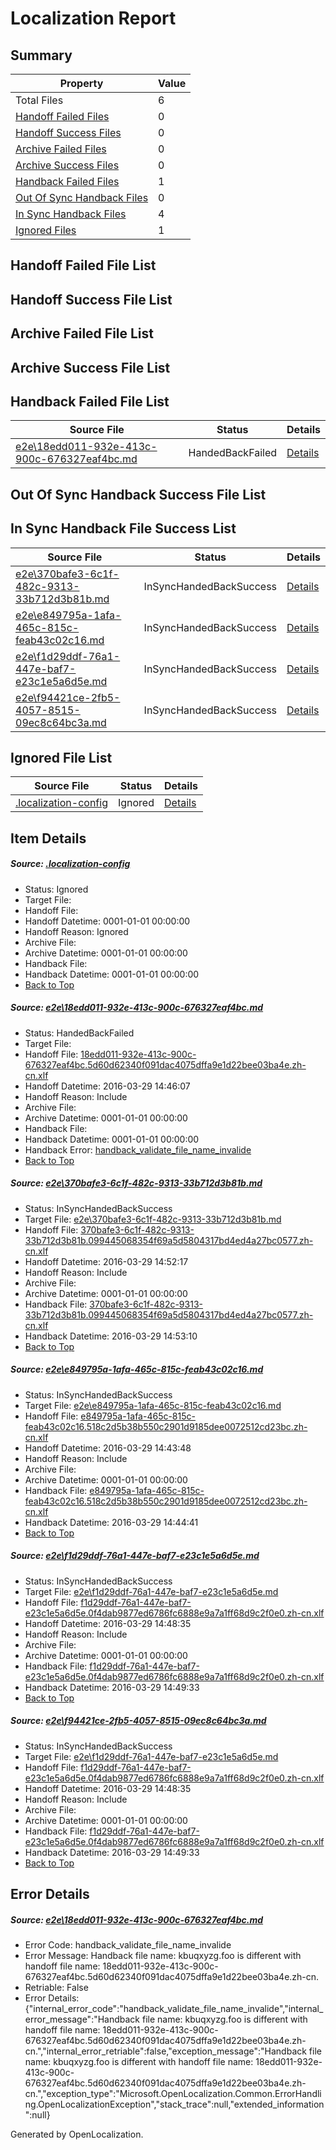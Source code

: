 # <a name='report-top'></a> Localization Report

## Summary
 Property | Value 
 -------- | ----- 
 Total Files | 6
[ Handoff Failed Files ](#handoff-failed-list)| 0
[ Handoff Success Files ](#handoff-success-list)| 0
[ Archive Failed Files ](#archive-failed-list)| 0
[ Archive Success Files ](#archive-success-list)| 0
[ Handback Failed Files ](#handback-failed-list)| 1
[ Out Of Sync Handback Files ](#outofsync-handback-success-list)| 0
[ In Sync Handback Files ](#insync-handback-success-list)| 4
[ Ignored Files ](#ignored-list)| 1

## <a name='handoff-failed-list'></a> Handoff Failed File List

## <a name='handoff-success-list'></a> Handoff Success File List

## <a name='archive-failed-list'></a> Archive Failed File List

## <a name='archive-success-list'></a> Archive Success File List

## <a name='handback-failed-list'></a> Handback Failed File List
 Source File | Status | Details 
 ----------- | ------ | ------- 
 [e2e\18edd011-932e-413c-900c-676327eaf4bc.md](https://github.com/OpenLocalizationTest/oltest/blob/348a8ec46cdec348b42aa2c8d21aef8f46d9f5ff/e2e/18edd011-932e-413c-900c-676327eaf4bc.md) | HandedBackFailed | [Details](#d2eff146b7cadc57cb3bd921b89c7f4b519b39ea1)

## <a name='outofsync-handback-success-list'></a> Out Of Sync Handback Success File List

## <a name='insync-handback-success-list'></a> In Sync Handback File Success List
 Source File | Status | Details 
 ----------- | ------ | ------- 
 [e2e\370bafe3-6c1f-482c-9313-33b712d3b81b.md](https://github.com/OpenLocalizationTest/oltest/blob/88ff702fe9fd6eb9752cfa84111496e15ca7f625/e2e/370bafe3-6c1f-482c-9313-33b712d3b81b.md) | InSyncHandedBackSuccess | [Details](#ceea070f353289fee69b31f070e84ad6d349a75b2)
 [e2e\e849795a-1afa-465c-815c-feab43c02c16.md](https://github.com/OpenLocalizationTest/oltest/blob/6555d54ce8e7a7da7bfdb88ef77f301e683712f2/e2e/e849795a-1afa-465c-815c-feab43c02c16.md) | InSyncHandedBackSuccess | [Details](#236c4e7712e62e141f9193dae4c05a8a63faa7183)
 [e2e\f1d29ddf-76a1-447e-baf7-e23c1e5a6d5e.md](https://github.com/OpenLocalizationTest/oltest/blob/791d575971f33f74498dc33eeb6909b877bb6248/e2e/f1d29ddf-76a1-447e-baf7-e23c1e5a6d5e.md) | InSyncHandedBackSuccess | [Details](#0652ef19bf198a8c872f1bb294ad7071a4a3cb7f4)
 [e2e\f94421ce-2fb5-4057-8515-09ec8c64bc3a.md](https://github.com/OpenLocalizationTest/oltest/blob/88ff702fe9fd6eb9752cfa84111496e15ca7f625/e2e/f94421ce-2fb5-4057-8515-09ec8c64bc3a.md) | InSyncHandedBackSuccess | [Details](#0652ef19bf198a8c872f1bb294ad7071a4a3cb7f5)

## <a name='ignored-list'></a> Ignored File List
 Source File | Status | Details 
 ----------- | ------ | ------- 
 [.localization-config](https://github.com/OpenLocalizationTest/oltest/blob/88ff702fe9fd6eb9752cfa84111496e15ca7f625/.localization-config) | Ignored | [Details](#66aca4b1c2f43b14ec41e0e427345df94af1d5e10)

## Item Details
##### <a name='66aca4b1c2f43b14ec41e0e427345df94af1d5e10'></a> Source: [.localization-config](https://github.com/OpenLocalizationTest/oltest/blob/88ff702fe9fd6eb9752cfa84111496e15ca7f625/.localization-config)
* Status: Ignored
* Target File: 
* Handoff File: 
* Handoff Datetime: 0001-01-01 00:00:00
* Handoff Reason: Ignored
* Archive File: 
* Archive Datetime: 0001-01-01 00:00:00
* Handback File: 
* Handback Datetime: 0001-01-01 00:00:00
* [Back to Top](#report-top)

##### <a name='d2eff146b7cadc57cb3bd921b89c7f4b519b39ea1'></a> Source: [e2e\18edd011-932e-413c-900c-676327eaf4bc.md](https://github.com/OpenLocalizationTest/oltest/blob/348a8ec46cdec348b42aa2c8d21aef8f46d9f5ff/e2e/18edd011-932e-413c-900c-676327eaf4bc.md)
* Status: HandedBackFailed
* Target File: 
* Handoff File: [18edd011-932e-413c-900c-676327eaf4bc.5d60d62340f091dac4075dffa9e1d22bee03ba4e.zh-cn.xlf](https://github.com/OpenLocalizationTestOrg/olhandoff-e2e/blob/6c210fbc66d3a0a8026cb5764e32e9d001ecb7a6/ol-handoff/OpenLocalizationTestOrg/oltest.zh-cn/ci/ht/18edd011-932e-413c-900c-676327eaf4bc.5d60d62340f091dac4075dffa9e1d22bee03ba4e.zh-cn.xlf)
* Handoff Datetime: 2016-03-29 14:46:07
* Handoff Reason: Include
* Archive File: 
* Archive Datetime: 0001-01-01 00:00:00
* Handback File: 
* Handback Datetime: 0001-01-01 00:00:00
* Handback Error: [handback_validate_file_name_invalide](#d2eff146b7cadc57cb3bd921b89c7f4b519b39ea1handback_validate_file_name_invalide)
* [Back to Top](#report-top)

##### <a name='ceea070f353289fee69b31f070e84ad6d349a75b2'></a> Source: [e2e\370bafe3-6c1f-482c-9313-33b712d3b81b.md](https://github.com/OpenLocalizationTest/oltest/blob/88ff702fe9fd6eb9752cfa84111496e15ca7f625/e2e/370bafe3-6c1f-482c-9313-33b712d3b81b.md)
* Status: InSyncHandedBackSuccess
* Target File: [e2e\370bafe3-6c1f-482c-9313-33b712d3b81b.md](https://github.com/OpenLocalizationTestOrg/oltest.zh-cn/blob/91cfb3e1c8fb4c336c0f7419d9ec12796ff8cf98/e2e/370bafe3-6c1f-482c-9313-33b712d3b81b.md)
* Handoff File: [370bafe3-6c1f-482c-9313-33b712d3b81b.099445068354f69a5d5804317bd4ed4a27bc0577.zh-cn.xlf](https://github.com/OpenLocalizationTestOrg/olhandoff-e2e/blob/6d2c2dc6e5395caa0509dbcac5a5bda3082dcb26/ol-handoff/OpenLocalizationTestOrg/oltest.zh-cn/ci/ht/370bafe3-6c1f-482c-9313-33b712d3b81b.099445068354f69a5d5804317bd4ed4a27bc0577.zh-cn.xlf)
* Handoff Datetime: 2016-03-29 14:52:17
* Handoff Reason: Include
* Archive File: 
* Archive Datetime: 0001-01-01 00:00:00
* Handback File: [370bafe3-6c1f-482c-9313-33b712d3b81b.099445068354f69a5d5804317bd4ed4a27bc0577.zh-cn.xlf](https://github.com/OpenLocalizationTestOrg/olhandback-e2e/blob/7c3fd5d0caa6c3de5c9be2932ca7ee17b716ae24/ol-handback/OpenLocalizationTestOrg/oltest.zh-cn/ci/ht/370bafe3-6c1f-482c-9313-33b712d3b81b.099445068354f69a5d5804317bd4ed4a27bc0577.zh-cn.xlf)
* Handback Datetime: 2016-03-29 14:53:10
* [Back to Top](#report-top)

##### <a name='236c4e7712e62e141f9193dae4c05a8a63faa7183'></a> Source: [e2e\e849795a-1afa-465c-815c-feab43c02c16.md](https://github.com/OpenLocalizationTest/oltest/blob/6555d54ce8e7a7da7bfdb88ef77f301e683712f2/e2e/e849795a-1afa-465c-815c-feab43c02c16.md)
* Status: InSyncHandedBackSuccess
* Target File: [e2e\e849795a-1afa-465c-815c-feab43c02c16.md](https://github.com/OpenLocalizationTestOrg/oltest.zh-cn/blob/1cd96abc5279929f5279d09a93864ee67a25bdb2/e2e/e849795a-1afa-465c-815c-feab43c02c16.md)
* Handoff File: [e849795a-1afa-465c-815c-feab43c02c16.518c2d5b38b550c2901d9185dee0072512cd23bc.zh-cn.xlf](https://github.com/OpenLocalizationTestOrg/olhandoff-e2e/blob/187ef5c8ffe87b799e28e18cc18923d5514990b4/ol-handoff/OpenLocalizationTestOrg/oltest.zh-cn/ci/ht/e849795a-1afa-465c-815c-feab43c02c16.518c2d5b38b550c2901d9185dee0072512cd23bc.zh-cn.xlf)
* Handoff Datetime: 2016-03-29 14:43:48
* Handoff Reason: Include
* Archive File: 
* Archive Datetime: 0001-01-01 00:00:00
* Handback File: [e849795a-1afa-465c-815c-feab43c02c16.518c2d5b38b550c2901d9185dee0072512cd23bc.zh-cn.xlf](https://github.com/OpenLocalizationTestOrg/olhandback-e2e/blob/ce49bb98c2c7ec51f3d03e7a9ecc75d214f02968/ol-handback/OpenLocalizationTestOrg/oltest.zh-cn/ci/ht/e849795a-1afa-465c-815c-feab43c02c16.518c2d5b38b550c2901d9185dee0072512cd23bc.zh-cn.xlf)
* Handback Datetime: 2016-03-29 14:44:41
* [Back to Top](#report-top)

##### <a name='0652ef19bf198a8c872f1bb294ad7071a4a3cb7f4'></a> Source: [e2e\f1d29ddf-76a1-447e-baf7-e23c1e5a6d5e.md](https://github.com/OpenLocalizationTest/oltest/blob/791d575971f33f74498dc33eeb6909b877bb6248/e2e/f1d29ddf-76a1-447e-baf7-e23c1e5a6d5e.md)
* Status: InSyncHandedBackSuccess
* Target File: [e2e\f1d29ddf-76a1-447e-baf7-e23c1e5a6d5e.md](https://github.com/OpenLocalizationTestOrg/oltest.zh-cn/blob/3c4219a598a542d4de761241fd8f6fbfe8903835/e2e/f1d29ddf-76a1-447e-baf7-e23c1e5a6d5e.md)
* Handoff File: [f1d29ddf-76a1-447e-baf7-e23c1e5a6d5e.0f4dab9877ed6786fc6888e9a7a1ff68d9c2f0e0.zh-cn.xlf](https://github.com/OpenLocalizationTestOrg/olhandoff-e2e/blob/6f000686b396406535f50c5af4fb8465435860f3/ol-handoff/OpenLocalizationTestOrg/oltest.zh-cn/ci/ht/f1d29ddf-76a1-447e-baf7-e23c1e5a6d5e.0f4dab9877ed6786fc6888e9a7a1ff68d9c2f0e0.zh-cn.xlf)
* Handoff Datetime: 2016-03-29 14:48:35
* Handoff Reason: Include
* Archive File: 
* Archive Datetime: 0001-01-01 00:00:00
* Handback File: [f1d29ddf-76a1-447e-baf7-e23c1e5a6d5e.0f4dab9877ed6786fc6888e9a7a1ff68d9c2f0e0.zh-cn.xlf](https://github.com/OpenLocalizationTestOrg/olhandback-e2e/blob/8591db378475dada4ad05a0359de6e2e64352aa3/ol-handback/OpenLocalizationTestOrg/oltest.zh-cn/ci/ht/f1d29ddf-76a1-447e-baf7-e23c1e5a6d5e.0f4dab9877ed6786fc6888e9a7a1ff68d9c2f0e0.zh-cn.xlf)
* Handback Datetime: 2016-03-29 14:49:33
* [Back to Top](#report-top)

##### <a name='0652ef19bf198a8c872f1bb294ad7071a4a3cb7f5'></a> Source: [e2e\f94421ce-2fb5-4057-8515-09ec8c64bc3a.md](https://github.com/OpenLocalizationTest/oltest/blob/88ff702fe9fd6eb9752cfa84111496e15ca7f625/e2e/f94421ce-2fb5-4057-8515-09ec8c64bc3a.md)
* Status: InSyncHandedBackSuccess
* Target File: [e2e\f1d29ddf-76a1-447e-baf7-e23c1e5a6d5e.md](https://github.com/OpenLocalizationTestOrg/oltest.zh-cn/blob/3c4219a598a542d4de761241fd8f6fbfe8903835/e2e/f1d29ddf-76a1-447e-baf7-e23c1e5a6d5e.md)
* Handoff File: [f1d29ddf-76a1-447e-baf7-e23c1e5a6d5e.0f4dab9877ed6786fc6888e9a7a1ff68d9c2f0e0.zh-cn.xlf](https://github.com/OpenLocalizationTestOrg/olhandoff-e2e/blob/6f000686b396406535f50c5af4fb8465435860f3/ol-handoff/OpenLocalizationTestOrg/oltest.zh-cn/ci/ht/f1d29ddf-76a1-447e-baf7-e23c1e5a6d5e.0f4dab9877ed6786fc6888e9a7a1ff68d9c2f0e0.zh-cn.xlf)
* Handoff Datetime: 2016-03-29 14:48:35
* Handoff Reason: Include
* Archive File: 
* Archive Datetime: 0001-01-01 00:00:00
* Handback File: [f1d29ddf-76a1-447e-baf7-e23c1e5a6d5e.0f4dab9877ed6786fc6888e9a7a1ff68d9c2f0e0.zh-cn.xlf](https://github.com/OpenLocalizationTestOrg/olhandback-e2e/blob/8591db378475dada4ad05a0359de6e2e64352aa3/ol-handback/OpenLocalizationTestOrg/oltest.zh-cn/ci/ht/f1d29ddf-76a1-447e-baf7-e23c1e5a6d5e.0f4dab9877ed6786fc6888e9a7a1ff68d9c2f0e0.zh-cn.xlf)
* Handback Datetime: 2016-03-29 14:49:33
* [Back to Top](#report-top)


## Error Details
##### <a name='d2eff146b7cadc57cb3bd921b89c7f4b519b39ea1handback_validate_file_name_invalide'></a> Source: [e2e\18edd011-932e-413c-900c-676327eaf4bc.md](#d2eff146b7cadc57cb3bd921b89c7f4b519b39ea1)
* Error Code: handback_validate_file_name_invalide
* Error Message: Handback file name: kbuqxyzg.foo is different with handoff file name: 18edd011-932e-413c-900c-676327eaf4bc.5d60d62340f091dac4075dffa9e1d22bee03ba4e.zh-cn.
* Retriable: False
* Error Details: {"internal_error_code":"handback_validate_file_name_invalide","internal_error_message":"Handback file name: kbuqxyzg.foo is different with handoff file name: 18edd011-932e-413c-900c-676327eaf4bc.5d60d62340f091dac4075dffa9e1d22bee03ba4e.zh-cn.","internal_error_retriable":false,"exception_message":"Handback file name: kbuqxyzg.foo is different with handoff file name: 18edd011-932e-413c-900c-676327eaf4bc.5d60d62340f091dac4075dffa9e1d22bee03ba4e.zh-cn.","exception_type":"Microsoft.OpenLocalization.Common.ErrorHandling.OpenLocalizationException","stack_trace":null,"extended_information":null}


Generated by OpenLocalization.
